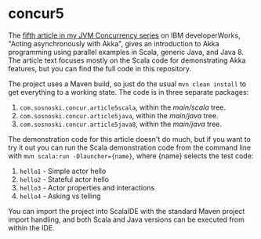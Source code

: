 concur5
============

The [fifth article in my JVM Concurrency series](http://www.ibm.com/developerworks/library/j-jvmc5/index.html) on IBM
developerWorks, "Acting asynchronously with Akka", gives an introduction to Akka programming using
parallel examples in Scala, generic Java, and Java 8. The article text focuses mostly on the Scala code
for demonstrating Akka features, but you can find the full code in this repository.

The project uses a Maven build, so just do the usual `mvn clean install` to get
everything to a working state. The code is in three separate packages:

1. `com.sosnoski.concur.article5scala`, within the *main/scala* tree.
2. `com.sosnoski.concur.article5java`, within the *main/java* tree.
3. `com.sosnoski.concur.article5java8`, within the *main/java* tree.

The demonstration code for this article doesn't do much, but if you want to try it out you can run
the Scala demonstration code from the command line with
`mvn scala:run -Dlauncher={name}`, where {name} selects the test code:

1. `hello1` - Simple actor hello
2. `hello2` - Stateful actor hello
3. `hello3` - Actor properties and interactions
4. `hello4` - Asking vs telling

You can import the project into ScalaIDE with the standard Maven project import handling, and both Scala
and Java versions can be executed from within the IDE.
